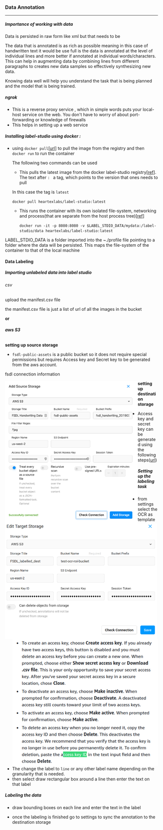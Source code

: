 ### Data Annotation 

----

##### **Importance of working with data**

Data is persisted in raw form like xml but that needs to be 

The data that is annotated is as rich as possible meaning in this case of handwritten text it would be use full is the data is annotated at the level of individual lines and more better if annotated at individual words/characters. This can help in augmenting data by combining lines from different paragraphs to creates new data samples so effectively synthesizing new data.

Knowing data well will help you understand the task that is being planned and the model that is being trained. 

##### **ngrok**  

- This is a reverse proxy service , which in simple words puts your local-host service on the web. You don't have to worry of about port-forwarding or knowledge of firewalls
- This helps in setting up a web service

##### **Installing label-studio using docker :**

- using `docker pull`[[url](https://docs.docker.com/engine/reference/commandline/pull/)] to pull the image from the registry  and then `docker run` to run the container

  The following two commands can be used 

  - This pulls the latest image from the docker label-studio registry[[ref](https://www.educba.com/docker-pull/)]. The text after `: ` a tag, which points to the version that ones needs to pull

  In this case the tag is `latest`

  `docker pull heartexlabs/label-studio:latest`

  - This runs the container with its own isolated file-system, networking  and process(that are separate from the host process tree)[[ref](https://docs.docker.com/engine/reference/run/)]

    `docker run -it -p 8080:8080 -v $LABEL_STDIO_DATA/mydata:/label-studio/data heartexlabs/label-studio:latest`

LABEL_STDIO_DATA is a folder imported into the ~./profile file pointing to a folder where the data will be persisted. This maps the file-system of the container to that of the local machine

#### Data Labeling

##### Importing unlabeled data into label studio

###### *csv*

upload the manifest.csv file

the manifest.csv file is just a list of url of all the images in the bucket

**or**

###### ***aws S3***

**setting up source storage**

-  `fsdl-public-assets` is a public bucket so it does not require special permissions but requires Access key and Secret key to be generated from the aws account.

  fsdl connection information

  

  <img src="./assets/images/s3_label_std_infor.png" alt="image-20220811100624659" style="zoom: 60%;" align="left"/>

**setting up destination storage**



<img src="./assets/images/S3_dest.png" alt="image-20220811100624659" style="zoom: 60%;" align="left"/>







- Access key and secret key can be generated using the following steps([url](https://docs.aws.amazon.com/general/latest/gr/aws-sec-cred-types.html))

  <img src="./assets/images/aws_access_key_proc.png" alt="image-20220811100624659" style="zoom: 100%;" align="left"/>





##### Setting up the labeling task

- from settings select the OCR as template
- The change the label to `line` or any other label name depending on the granularity that is needed.
- then select draw rectangular box around a line then enter the text on that label



##### Labeling the data

- draw bounding boxes on each line and enter the text in the label

- once the labeling is finished go to settings to sync the annotation to the destination storage

  







